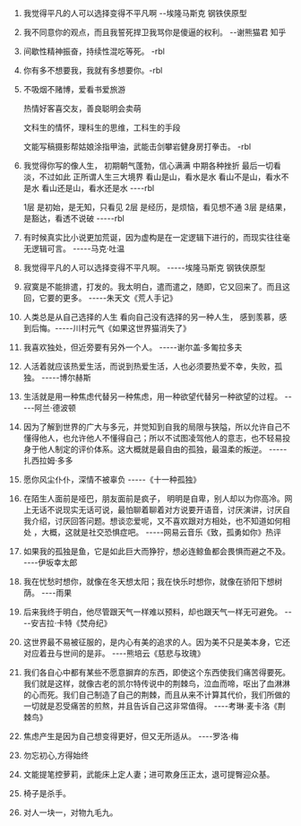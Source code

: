 1. 我觉得平凡的人可以选择变得不平凡啊 --埃隆马斯克 钢铁侠原型

2. 我不同意你的观点，而且我誓死捍卫我骂你是傻逼的权利。 --谢熊猫君 知乎

3. 间歇性精神振奋，持续性混吃等死。 -rbl

4. 你有多不想要我，我就有多想要你。-rbl

5. 不吸烟不赌博，爱看书爱旅游

   热情好客喜交友，善良聪明会卖萌

   文科生的情怀，理科生的思维，工科生的手段

   文能写稿摄影帮姑娘涂指甲油，武能击剑攀岩健身房打拳击。 -rbl

6. 我觉得你写的像人生，
   初期朝气蓬勃，信心满满
   中期各种挫折
   最后一切看淡，不过如此
   正所谓人生三大境界
   看山是山，看水是水
   看山不是山，看水不是水
   看山还是山，看水还是水 ----rbl

   1层 是初始，是无知，只看见
   2层 是经历，是烦恼，看见想不通
   3层 是结果，是豁达，看透不说破 -----rbl

7. 有时候真实比小说更加荒诞，因为虚构是在一定逻辑下进行的，而现实往往毫无逻辑可言。   -----马克·吐温

8. 我觉得平凡的人可以选择变得不平凡啊。 -----埃隆马斯克 钢铁侠原型

9. 寂寞是不能排遣，打发的。我太明白，遣而遣之，随即，它又回来了。而且这回，它要的更多。 -----朱天文《荒人手记》

10. 人类总是从自己选择的人生 看向自己没有选择的另一种人生， 感到羡慕，感到后悔。-----川村元气《如果这世界猫消失了》

11. 我喜欢独处，但近旁要有另外一个人。  -----谢尔盖·多匍拉多夫

12. 人活着就应该热爱生活，而说到热爱生活，人也必须要热爱不幸，失败，孤独。 -----博尔赫斯

13. 生活就是用一种焦虑代替另一种焦虑，用一种欲望代替另一种欲望的过程。 -----阿兰·德波顿

14. 因为了解到世界的广大与多元，并觉知到自我的局限与狭隘，所以允许自己不懂得他人，也允许他人不懂得自己；所以不试图凌驾他人的意志，也不轻易投身于他人制定的评价体系。这大概就是最自由的孤独，最温柔的叛逆。         -----扎西拉姆·多多

15. 愿你风尘仆仆，深情不被辜负 -----《十一种孤独》

16. 在陌生人面前是哑巴，朋友面前是疯子， 明明是自卑，别人却以为你高冷。网上无话不说现实无话可说，最怕聊着聊着对方说要开语音，讨厌演讲，讨厌自我介绍，讨厌回答问题。想谈恋爱呢，又不喜欢跟对方相处，也不知道如何相处 ，大概，这就是社交恐惧症吧。 -----网易云音乐《致，孤勇如你》 ​​​热评

17. 如果我的孤独是鱼，它是如此巨大而狰狞，想必连鲸鱼都会畏惧而避之不及。 ----伊坂幸太郎

18. 我在忧愁时想你，就像在冬天想太阳；我在快乐时想你，就像在骄阳下想树荫。 ----雨果

19. 后来我终于明白，他尽管跟天气一样难以预料，却也跟天气一样无可避免。 ----安吉拉‧卡特《焚舟纪》

20. 这世界最不易被征服的，是内心有美的追求的人。因为美不只是美本身，它还对应着丑与世间的是非。 ----熊培云《慈悲与玫瑰》

21. 我们各自心中都有某些不愿意摒弃的东西，即使这个东西使我们痛苦得要死。我们就是这样，就像古老的凯尔特传说中的荆棘鸟，泣血而啼，呕出了血淋淋的心而死。我们自己制造了自己的荆棘，而且从来不计算其代价，我们所做的一切就是忍受痛苦的煎熬，并且告诉自己这非常值得。 ----考琳·麦卡洛《荆棘鸟》

22. 焦虑产生是因为自己想变得更好，但又无所适从。 ​​​ ----罗洛·梅

24. 勿忘初心,方得始终

25. 文能提笔控萝莉，武能床上定人妻；进可欺身压正太，退可提臀迎众基。

25. 椅子是杀手。

26. 对人一块一，对物九毛九。
